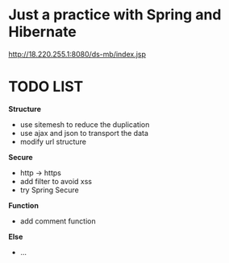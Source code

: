# Just a practice with Spring and Hibernate
http://18.220.255.1:8080/ds-mb/index.jsp

# TODO LIST

**Structure**
- use sitemesh to reduce the duplication
- use ajax and json to transport the data 
- modify url structure

**Secure**
- http -> https
- add filter to avoid xss
- try Spring Secure

**Function**
- add comment function

**Else**
- ...
